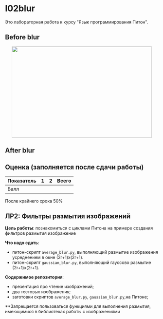 # l02blur
Это лабораторная работа к курсу "Язык программирования Питон".

## Before blur
<p align="center">
  <img width="460" height="300" src="darwin.png">
</p>

## After blur

## Оценка (заполняется после сдачи работы)
| Показатель  | 1 |2 |Всего|
| ------------|---|--|-----|
| Балл         |  |  |     |
После крайнего срока 50%

## ЛР2: Фильтры размытия изображений

**Цель работы**: познакомиться с циклами Питона на примере создания фильтров размытия изображение

**Что надо сдать**: 
* питон-скрипт `average_blur.py`, выполняющий размытие изображения усреднением в окне (2r+1)x(2r+1).
* питон-скрипт `gaussian_blur.py`, выполняющий гауссово размытие (2r+1)x(2r+1).

**Содержимое репозитория**: 
* презентация про чтение изображений;
* два тестовых изображения;
* заготовки скриптов `average_blur.py`, `gaussian_blur.py`,на Питоне;
                           
**Запрещается пользоваться функциями для выполнения размытия, имеющимися в библиотеках работы с изображениями
